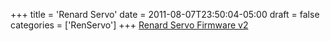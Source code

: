 +++
title = 'Renard Servo'
date = 2011-08-07T23:50:04-05:00
draft = false
categories = ['RenServo']
+++
[Renard Servo Firmware v2](/repository/downloads/RenServo_v2_07242016.zip)